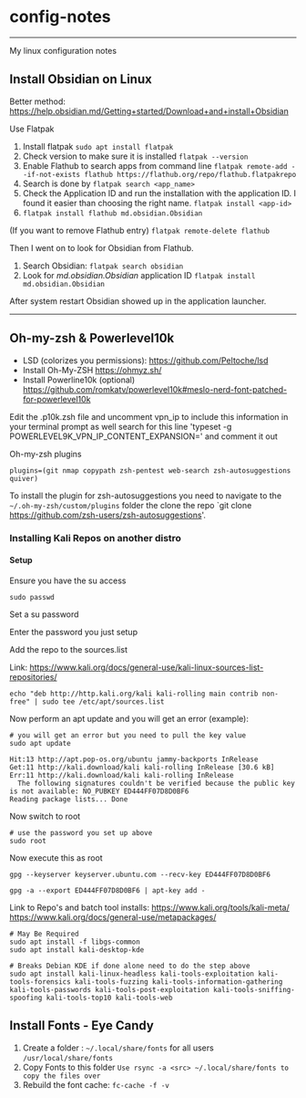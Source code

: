 # config-notes
----
My linux configuration notes

## Install Obsidian on Linux
Better method: https://help.obsidian.md/Getting+started/Download+and+install+Obsidian

Use Flatpak
1.  Install flatpak `sudo apt install flatpak`
2.  Check version to make sure it is installed `flatpak --version`
3.  Enable Flathub to search apps from command line `flatpak remote-add --if-not-exists flathub https://flathub.org/repo/flathub.flatpakrepo`
4.  Search is done by `flatpak search <app_name>`
5.  Check the Application ID and run the installation with the application ID. I found it easier than choosing the right name. `flatpak install <app-id>`
6. `flatpak install flathub md.obsidian.Obsidian`

(If you want to remove Flathub entry) `flatpak remote-delete flathub`

Then I went on to look for Obsidian from Flathub.

1.  Search Obsidian: `flatpak search obsidian`
2.  Look for _md.obsidian.Obsidian_ application ID `flatpak install md.obsidian.Obsidian`

After system restart Obsidian showed up in the application launcher.

----

## Oh-my-zsh & Powerlevel10k

* LSD (colorizes you permissions): https://github.com/Peltoche/lsd
* Install Oh-My-ZSH https://ohmyz.sh/
* Install Powerline10k (optional) https://github.com/romkatv/powerlevel10k#meslo-nerd-font-patched-for-powerlevel10k


Edit the .p10k.zsh file and uncomment vpn_ip to include this information in your terminal prompt as well search for this line 'typeset -g POWERLEVEL9K_VPN_IP_CONTENT_EXPANSION=' and comment it out

Oh-my-zsh plugins
```shell
plugins=(git nmap copypath zsh-pentest web-search zsh-autosuggestions quiver)
```
To install the plugin for zsh-autosuggestions you need to navigate to the `~/.oh-my-zsh/custom/plugins` folder the clone the repo `git clone https://github.com/zsh-users/zsh-autosuggestions'.   


### Installing Kali Repos on another distro
#### Setup
Ensure you have the su access
```shell
sudo passwd
```

Set a su password

Enter the password you just setup

Add the repo to the sources.list

Link: https://www.kali.org/docs/general-use/kali-linux-sources-list-repositories/

```shell
echo "deb http://http.kali.org/kali kali-rolling main contrib non-free" | sudo tee /etc/apt/sources.list
```

Now perform an apt update and you will get an error (example):
```shell
# you will get an error but you need to pull the key value
sudo apt update

Hit:13 http://apt.pop-os.org/ubuntu jammy-backports InRelease
Get:11 http://kali.download/kali kali-rolling InRelease [30.6 kB]
Err:11 http://kali.download/kali kali-rolling InRelease
  The following signatures couldn't be verified because the public key is not available: NO_PUBKEY ED444FF07D8D0BF6
Reading package lists... Done

```

Now switch to root

```shell
# use the password you set up above
sudo root
```

Now execute this as root
```shell
gpg --keyserver keyserver.ubuntu.com --recv-key ED444FF07D8D0BF6
```


```shell
gpg -a --export ED444FF07D8D0BF6 | apt-key add -
```


Link to Repo's and batch tool installs: https://www.kali.org/tools/kali-meta/
https://www.kali.org/docs/general-use/metapackages/

```shell
# May Be Required
sudo apt install -f libgs-common
sudo apt install kali-desktop-kde

# Breaks Debian KDE if done alone need to do the step above
sudo apt install kali-linux-headless kali-tools-exploitation kali-tools-forensics kali-tools-fuzzing kali-tools-information-gathering kali-tools-passwords kali-tools-post-exploitation kali-tools-sniffing-spoofing kali-tools-top10 kali-tools-web
```


## Install Fonts - Eye Candy
1. Create a folder : `~/.local/share/fonts`  for all users `/usr/local/share/fonts`
2. Copy Fonts to this folder `Use rsync -a <src> ~/.local/share/fonts to copy the files over`
3. Rebuild the font cache: `fc-cache -f -v`
